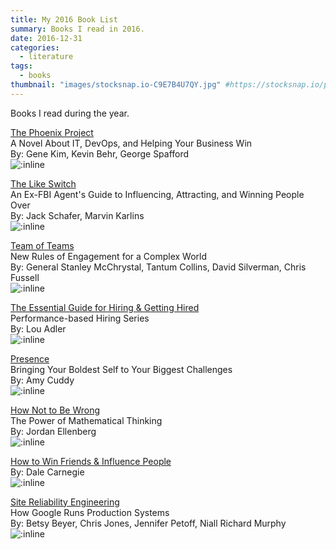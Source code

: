 ```yaml
---
title: My 2016 Book List
summary: Books I read in 2016.
date: 2016-12-31
categories:
  - literature
tags:
  - books
thumbnail: "images/stocksnap.io-C9E7B4U7QY.jpg" #https://stocksnap.io/photo/C9E7B4U7QY
---
```


Books I read during the year.

[The Phoenix Project](https://www.amazon.com/Phoenix-Project-DevOps-Helping-Business/dp/1942788290)
<br>A Novel About IT, DevOps, and Helping Your Business Win
<br>By: Gene Kim, Kevin Behr, George Spafford
<br>![:inline](https://m.media-amazon.com/images/I/51Fi5Fq4u5L._SL500_.jpg)
<br>

[The Like Switch](https://www.amazon.com/Like-Switch-Influencing-Attracting-Winning/dp/1476754489)
<br>An Ex-FBI Agent's Guide to Influencing, Attracting, and Winning People Over
<br>By: Jack Schafer, Marvin Karlins
<br>![:inline](https://m.media-amazon.com/images/I/51AZQ5nHH8L._SL500_.jpg)
<br>

[Team of Teams](https://www.amazon.com/Team-Teams-Rules-Engagement-Complex/dp/1591847486)
<br>New Rules of Engagement for a Complex World
<br>By: General Stanley McChrystal, Tantum Collins, David Silverman, Chris Fussell
<br>![:inline](https://m.media-amazon.com/images/I/51-DGYCqHYL._SL500_.jpg)
<br>

[The Essential Guide for Hiring & Getting Hired](https://www.amazon.com/Essential-Guide-Hiring-Getting-Hired/dp/0988957418)
<br>Performance-based Hiring Series
<br>By: Lou Adler
<br>![:inline](https://m.media-amazon.com/images/I/51HeTmNO8BL._SL500_.jpg)
<br>

[Presence](https://www.amazon.com/Presence-Bringing-Boldest-Biggest-Challenges/dp/0316256587)
<br>Bringing Your Boldest Self to Your Biggest Challenges
<br>By: Amy Cuddy
<br>![:inline](https://m.media-amazon.com/images/I/513vfLDEziL._SL500_.jpg)
<br>

[How Not to Be Wrong](https://www.amazon.com/How-Not-to-Be-Wrong-audiobook/dp/B00KO83PMS)
<br>The Power of Mathematical Thinking
<br>By: Jordan Ellenberg
<br>![:inline](https://m.media-amazon.com/images/I/41w0iQ8Mf4L._SL500_.jpg)
<br>

[How to Win Friends & Influence People](https://www.amazon.com/How-Win-Friends-Influence-People/dp/0671027034)
<br>By: Dale Carnegie
<br>![:inline](https://m.media-amazon.com/images/I/51PWIy1rHUL._SL500_.jpg)
<br>

[Site Reliability Engineering](https://www.amazon.com/Site-Reliability-Engineering-Production-Systems/dp/149192912X)
<br>How Google Runs Production Systems
<br>By: Betsy Beyer, Chris Jones, Jennifer Petoff, Niall Richard Murphy
<br>![:inline](https://images-na.ssl-images-amazon.com/images/I/51XswOmuLqL._SX379_BO1,204,203,200_.jpg)
